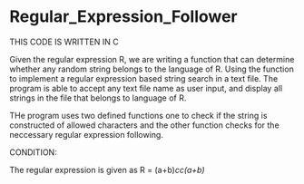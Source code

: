 # Regular_Expression_Follower

THIS CODE IS WRITTEN IN C

Given the regular expression R, we are writing a function that can determine whether any random string belongs
to the language of R. Using the function to implement a regular expression based string search in a text
file. The program is able to accept any text file name as user input, and display all strings in the
file that belongs to language of R.

THe program uses two defined functions one to check if the string is constructed of allowed characters and the other 
function checks for the neccessary regular expression following.

CONDITION:

The regular expression is given as R = (a+b)*cc(a+b)*
